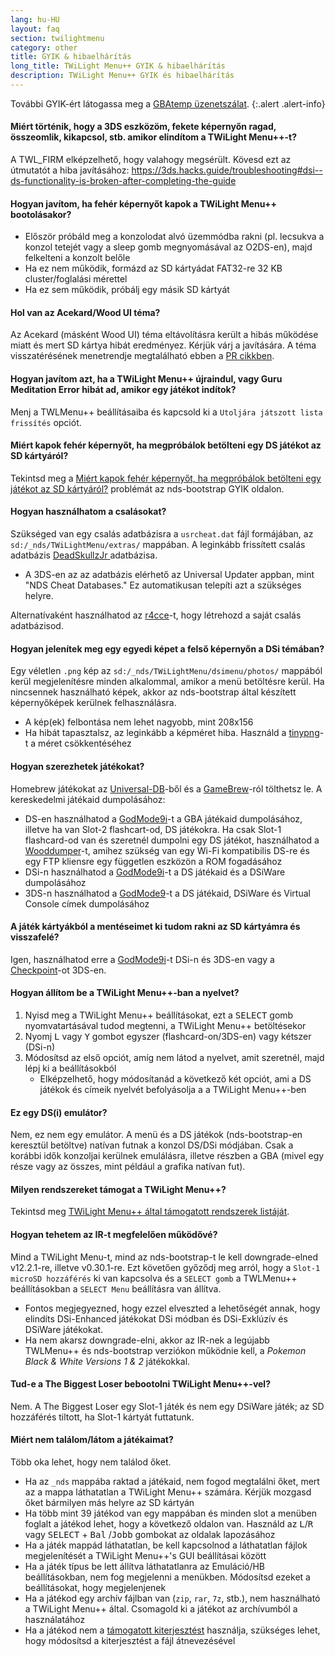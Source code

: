 ```yaml
---
lang: hu-HU
layout: faq
section: twilightmenu
category: other
title: GYIK & hibaelhárítás
long_title: TWiLight Menu++ GYIK & hibaelhárítás
description: TWiLight Menu++ GYIK és hibaelhárítás
---
```


További GYIK-ért látogassa meg a [GBAtemp üzenetszálat](https://gbatemp.net/threads/ds-i-3ds-twilight-menu-gui-for-ds-i-games-and-ds-i-menu-replacement.472200/).
{:.alert .alert-info}

#### Miért történik, hogy a 3DS eszközöm, fekete képernyőn ragad, összeomlik, kikapcsol, stb. amikor elindítom a TWiLight Menu++-t?
A TWL_FIRM elképzelhető, hogy valahogy megsérült. Kövesd ezt az útmutatót a hiba javításához: <https://3ds.hacks.guide/troubleshooting#dsi--ds-functionality-is-broken-after-completing-the-guide>

#### Hogyan javítom, ha fehér képernyőt kapok a TWiLight Menu++ bootolásakor?
- Először próbáld meg a konzolodat alvó üzemmódba rakni (pl. lecsukva a konzol tetejét vagy a sleep gomb megnyomásával az O2DS-en), majd felkelteni a konzolt belőle
- Ha ez nem működik, formázd az SD kártyádat FAT32-re 32 KB cluster/foglalási mérettel
- Ha ez sem működik, próbálj egy másik SD kártyát

#### Hol van az Acekard/Wood UI téma?
Az Acekard (másként Wood UI) téma eltávolításra került a hibás működése miatt és mert SD kártya hibát eredményez. Kérjük várj a javítására. A téma visszatérésének menetrendje megtalálható ebben a [PR cikkben](https://github.com/DS-Homebrew/TWiLightMenu/pull/1109).

#### Hogyan javítom azt, ha a TWiLight Menu++ újraindul, vagy Guru Meditation Error hibát ad, amikor egy játékot indítok?
Menj a TWLMenu++ beállításaiba és kapcsold ki a `Utoljára játszott lista frissítés` opciót.

#### Miért kapok fehér képernyőt, ha megpróbálok betölteni egy DS játékot az SD kártyáról?
Tekintsd meg a [Miért kapok fehér képernyőt, ha megpróbálok betölteni egy játékot az SD kártyáról?](../nds-bootstrap/faq?faq=why-do-i-get-a-white-screen-when-trying-to-load-a-game-from-sd-card) problémát az nds-bootstrap GYIK oldalon.

#### Hogyan használhatom a csalásokat?
Szükséged van egy csalás adatbázisra a `usrcheat.dat` fájl formájában, az `sd:/_nds/TWiLightMenu/extras/` mappában. A leginkább frissített csalás adatbázis [DeadSkullzJr ](https://gbatemp.net/threads/deadskullzjrs-flashcart-cheat-databases.488711/) adatbázisa.
- A 3DS-en az az adatbázis elérhető az Universal Updater appban, mint "NDS Cheat Databases." Ez automatikusan telepíti azt a szükséges helyre.

Alternatívaként használhatod az [r4cce](http://hp.vector.co.jp/authors/VA013928/soft_en.html)-t, hogy létrehozd a saját csalás adatbázisod.

#### Hogyan jelenítek meg egy egyedi képet a felső képernyőn a DSi témában?
Egy véletlen `.png` kép az `sd:/_nds/TWiLightMenu/dsimenu/photos/` mappából kerül megjelenítésre minden alkalommal, amikor a menü betöltésre kerül. Ha nincsennek használható képek, akkor az nds-bootstrap által készített képernyőképek kerülnek felhasználásra.

- A kép(ek) felbontása nem lehet nagyobb, mint 208x156
- Ha hibát tapasztalsz, az leginkább a képméret hiba. Használd a [tinypng](https://tinypng.com)-t a méret csökkentéséhez

#### Hogyan szerezhetek játékokat?
Homebrew játékokat az [Universal-DB](https://db.universal-team.net/ds)-ből és a [GameBrew](https://www.gamebrew.org/wiki/List_of_all_DS_homebrew#Games)-ról tölthetsz le. A kereskedelmi játékaid dumpolásához:
- DS-en használhatod a [GodMode9i](https://github.com/DS-Homebrew/GodMode9i/releases)-t a GBA játékaid dumpolásához, illetve ha van Slot-2 flashcart-od, DS játékokra. Ha csak Slot-1 flashcard-od van és szeretnél dumpolni egy DS játékot, használhatod a [Wooddumper](https://digiex.net/attachments/wooddumper_r89-zip.14735/)-t, amihez szükség van egy Wi-Fi kompatibilis DS-re és egy FTP kliensre egy független eszközön a ROM fogadásához
- DSi-n használhatod a [GodMode9i](https://github.com/DS-Homebrew/GodMode9i/releases)-t a DS játékaid és a DSiWare dumpolásához
- 3DS-n használhatod a [GodMode9](https://github.com/d0k3/GodMode9/releases)-t a DS játékaid, DSiWare és Virtual Console címek dumpolásához

#### A játék kártyákból a mentéseimet ki tudom rakni az SD kártyámra és visszafelé?
Igen, használhatod erre a [GodMode9i](https://github.com/DS-Homebrew/GodMode9i/releases)-t DSi-n és 3DS-en vagy a [Checkpoint](https://github.com/FlagBrew/Checkpoint/releases)-ot 3DS-en.

#### Hogyan állítom be a TWiLight Menu++-ban a nyelvet?
1. Nyisd meg a TWiLight Menu++ beállításokat, ezt a <kbd>SELECT</kbd> gomb nyomvatartásával tudod megtenni, a TWiLight Menu++ betöltésekor
1. Nyomj <kbd class="l">L</kbd> vagy <kbd class="face">Y</kbd> gombot egyszer (flashcard-on/3DS-en) vagy kétszer (DSi-n)
1. Módosítsd az első opciót, amíg nem látod a nyelvet, amit szeretnél, majd lépj ki a beállításokból
   - Elképzelhető, hogy módosítanád a következő két opciót, ami a DS játékok és címeik nyelvét befolyásolja a a TWiLight Menu++-ben

#### Ez egy DS(i) emulátor?
Nem, ez nem egy emulátor. A menü és a DS játékok (nds-bootstrap-en keresztül betöltve) natívan futnak a konzol DS/DSi módjában. Csak a korábbi idők konzoljai kerülnek emulálásra, illetve részben a GBA (mivel egy része vagy az összes, mint például a grafika natívan fut).

#### Milyen rendszereket támogat a TWiLight Menu++?
Tekintsd meg [TWiLight Menu++ által támogatott rendszerek listáját](../ds-index/emulators#list-of-supported-systems-by-twilight-menu).

#### Hogyan tehetem az IR-t megfelelően működővé?
Mind a TWiLight Menu-t, mind az nds-bootstrap-t le kell downgrade-elned v12.2.1-re, illetve v0.30.1-re. Ezt követően győződj meg arról, hogy a `Slot-1 microSD hozzáférés` ki van kapcsolva és a `SELECT gomb` a TWLMenu++ beállításokban a `SELECT Menu` beállításra van állítva.
- Fontos megjegyezned, hogy ezzel elveszted a lehetőségét annak, hogy elindíts DSi-Enhanced játékokat DSi módban és DSi-Exklúzív és DSiWare játékokat.
- Ha nem akarsz downgrade-elni, akkor az IR-nek a legújabb TWLMenu++ és nds-bootstrap verziókon működnie kell, a *Pokemon Black & White Versions 1 & 2* játékokkal.

#### Tud-e a The Biggest Loser bebootolni TWiLight Menu++-vel?
Nem. A The Biggest Loser egy Slot-1 játék és nem egy DSiWare játék; az SD hozzáférés tiltott, ha Slot-1 kártyát futtatunk.

#### Miért nem találom/látom a játékaimat?
Több oka lehet, hogy nem találod őket.
- Ha az `_nds` mappába raktad a játékaid, nem fogod megtalálni őket, mert az a mappa láthatatlan a TWiLight Menu++ számára. Kérjük mozgasd őket bármilyen más helyre az SD kártyán
- Ha több mint 39 játékod van egy mappában és minden slot a menüben foglalt a játékod lehet, hogy a következő oldalon van. Használd az <kbd class="l">L</kbd>/<kbd class="r">R</kbd> vagy <kbd>SELECT</kbd> + <kbd>Bal</kbd> /<kbd>Jobb</kbd> gombokat az oldalak lapozásához
- Ha a játék mappád láthatatlan, be kell kapcsolnod a láthatatlan fájlok megjelenítését a TWiLight Menu++'s GUI beállításai között
- Ha a játék típus be lett állítva láthatatlanra az Emuláció/HB beállításokban, nem fog megjelenni a menükben. Módosítsd ezeket a beállításokat, hogy megjelenjenek
- Ha a játékod egy archív fájlban van (`zip`, `rar`, `7z`, stb.), nem használható a TWiLight Menu++ által. Csomagold ki a játékot az archívumból a használatához
- Ha a játékod nem a [támogatott kiterjesztést](../ds-index/emulators#list-of-systems-supported-by-twilight-menu) használja, szükséges lehet, hogy módosítsd a kiterjesztést a fájl átnevezésével
